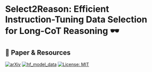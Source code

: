 # Select2Reason: Efficient Instruction-Tuning Data Selection for Long-CoT Reasoning 🕶️

## 📄 Paper & Resources
[![arXiv](https://img.shields.io/badge/Arxiv-2505.17266-AD1C18.svg?logo=arXiv)](https://www.arxiv.org/abs/2505.17266)
[![hf_model_data](https://img.shields.io/badge/%F0%9F%A4%97-Models&Datasets-48A9DC)](https://huggingface.co/collections/cehao/select2reason-6837fbb9231cf484dd49a066)
[![License: MIT](https://img.shields.io/badge/License-MIT-green.svg)](https://opensource.org/licenses/MIT)
